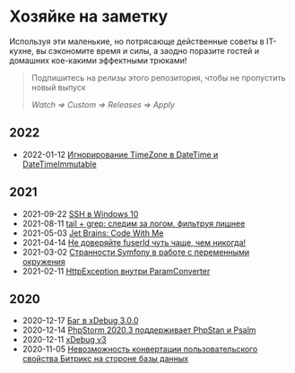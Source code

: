 Хозяйке на заметку
==================

Используя эти маленькие, но потрясающе действенные советы в IT-кухне, вы сэкономите время и силы, а заодно поразите
гостей и домашних кое-какими эффектными трюками!

> Подпишитесь на релизы этого репозитория, чтобы не пропустить новый выпуск
>
> _Watch => Custom => Releases => Apply_

2022
----

- 2022-01-12 [Игнорирование TimeZone в DateTime и DateTimeImmutable](/zametki/2022-01-12_php_datetime_timezone_ignore.md)

2021
----

- 2021-09-22 [SSH в Windows 10](/zametki/2021-09-22_windows10_ssh.md)
- 2021-08-11 [tail + grep: следим за логом, фильтруя лишнее](/zametki/2021-08-11_tail-n-grep.md)
- 2021-05-03 [Jet Brains: Code With Me](/zametki/2021-05-03_code-with-me.md)
- 2021-04-14 [Не доверяйте fuserId чуть чаще, чем никогда!](/zametki/2021-04-14_never_trust_fuser_id.md)
- 2021-03-02 [Странности Symfony в работе с переменными окружения](/zametki/2021-03-02_uncanny_symfony_and_env.md)
- 2021-02-11 [HttpException внутри ParamConverter](/zametki/2021-02-11_http_exception_inside_param_converter.md)

2020
----

- 2020-12-17 [Баг в xDebug 3.0.0](/zametki/2020-12-17_xdebug_3.0.0_bug.md)
- 2020-12-14 [PhpStorm 2020.3 поддерживает PhpStan и Psalm](/zametki/2020-12-14_phpstorm_2020.3_supports_phpstan_and_psalm.md)
- 2020-12-11 [xDebug v3](/zametki/2020-12-11_xdebug_3_release.md)
- 2020-11-05 [Невозможность конвертации пользовательского свойства Битрикс на стороне базы данных](/zametki/2020-11-05_impossible_to_convert_custom_bitrix_user_field_on_db_side.md)
